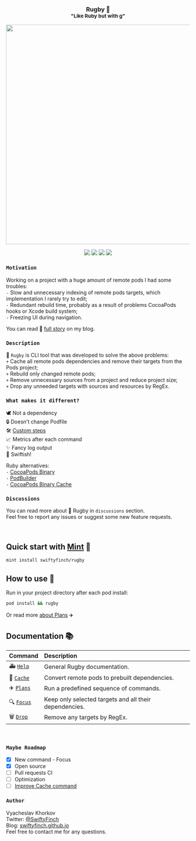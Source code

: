 <h3 align="center">
  Rugby 🏈<br>
  <sup>"Like Ruby but with g"</sup>
</h3>
<p align="center">
  <img src="https://github.com/swiftyfinch/Rugby/blob/main/Demo.gif" width="600"/>
</p>
<p align="center">
  <img src="https://img.shields.io/badge/Swift-orange.svg?logo=swift&logoColor=white" />
  <img src="https://img.shields.io/badge/12+-blue.svg?logo=xcode&logoColor=white" />
  <img src="https://img.shields.io/badge/Mint-darkgreen?logo=leaflet&logoColor=white" />
  <img src="https://img.shields.io/badge/CocoaPods-red?logo=cocoapods&logoColor=white" />
</p>

### `Motivation`

Working on a project with a huge amount of remote pods I had some troubles:\
`-` Slow and unnecessary indexing of remote pods targets, which implementation I rarely try to edit;\
`-` Redundant rebuild time, probably as a result of problems CocoaPods hooks or Xcode build system;\
`-` Freezing UI during navigation.

You can read 📖 [full story](https://swiftyfinch.github.io/en/2021-03-09-rugby-story/) on my blog.

### `Description`

🏈 `Rugby` is CLI tool that was developed to solve the above problems:\
`+` Cache all remote pods dependencies and remove their targets from the Pods project;\
`+` Rebuild only changed remote pods;\
`+` Remove unnecessary sources from a project and reduce project size;\
`+` Drop any unneeded targets with sources and resources by RegEx.

### `What makes it different?`

🕊 Not a dependency\
🔒 Doesn't change Podfile\
🛠 [Custom steps](Docs/Plans.md)\
📈 Metrics after each command\
✨ Fancy log output\
🚀 Swiftish!

Ruby alternatives:\
`-` [CocoaPods Binary](https://github.com/leavez/cocoapods-binary)\
`-` [PodBuilder](https://github.com/Subito-it/PodBuilder)\
`-` [CocoaPods Binary Cache](https://github.com/grab/cocoapods-binary-cache)

### `Discussions`

You can read more about 🏈 Rugby in `discussions` section.\
Feel free to report any issues or suggest some new feature requests.

<br>

## Quick start with <a href="https://github.com/yonaskolb/Mint">Mint</a> 🌱

```bash
mint install swiftyfinch/rugby
```

## How to use 🏈

Run in your project directory after each pod install:
```bash
pod install && rugby
```
Or read more [about Plans](Docs/Plans.md#-generate-example) ✈️

## Documentation 📚

| Command | Description |
| :----- | :------ |
🚑 [`Help`](Docs/README.md) | General Rugby documentation.
🏈 [`Cache`](Docs/Cache.md) | Convert remote pods to prebuilt dependencies.
✈️ [`Plans`](Docs/Plans.md) | Run a predefined sequence of commands.
🔍 [`Focus`](Docs/Focus.md) | Keep only selected targets and all their dependencies.
🗑 [`Drop`](Docs/Drop.md) | Remove any targets by RegEx.

<br>

### `Maybe Roadmap`

- [x] New command - Focus
- [x] Open source
- [ ] Pull requests CI
- [ ] Optimization
- [ ] [Improve Cache command](https://github.com/apple/swift-argument-parser/pull/317)

### `Author`

Vyacheslav Khorkov\
Twitter: [@SwiftyFinch](https://twitter.com/swiftyfinch)\
Blog: [swiftyfinch.github.io](https://swiftyfinch.github.io/en)\
Feel free to contact me for any questions.
